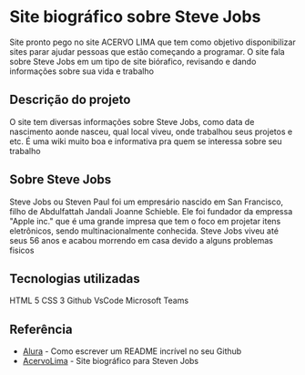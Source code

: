 # Site biográfico sobre Steve Jobs
Site pronto pego no site ACERVO LIMA que tem como objetivo disponibilizar sites parar ajudar pessoas que estão começando a programar. O site fala sobre Steve Jobs em um tipo de site biórafico, revisando e dando informações sobre sua vida e trabalho

## Descrição do projeto
O site tem diversas informações sobre Steve Jobs, como data de nascimento aonde nasceu, qual local viveu, onde trabalhou seus projetos e etc. É uma wiki muito boa e informativa pra quem se interessa sobre seu trabalho 


## Sobre Steve Jobs
Steve Jobs ou Steven Paul foi um empresário nascido em San Francisco, filho de Abdulfattah Jandali Joanne Schieble. Ele foi fundador da empressa "Apple inc." que é uma grande impresa que tem o foco em projetar itens eletrônicos, sendo multinacionalmente conhecida. Steve Jobs viveu até seus 56 anos e acabou morrendo em casa devido a alguns problemas fisicos 

## Tecnologias utilizadas 
HTML 5 
CSS 3
Github
VsCode
Microsoft Teams

## Referência
* [Alura](https://www.alura.com.br/artigos/escrever-bom-readme) - Como escrever um README incrível no seu Github
* [AcervoLima](https://codepen.io/coderofdark/pen/BzPrMZ) - Site biográfico para Steven Jobs